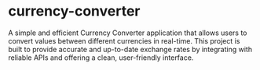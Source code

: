 # currency-converter
A simple and efficient Currency Converter application that allows users to convert values between different currencies in real-time. This project is built to provide accurate and up-to-date exchange rates by integrating with reliable APIs and offering a clean, user-friendly interface.
